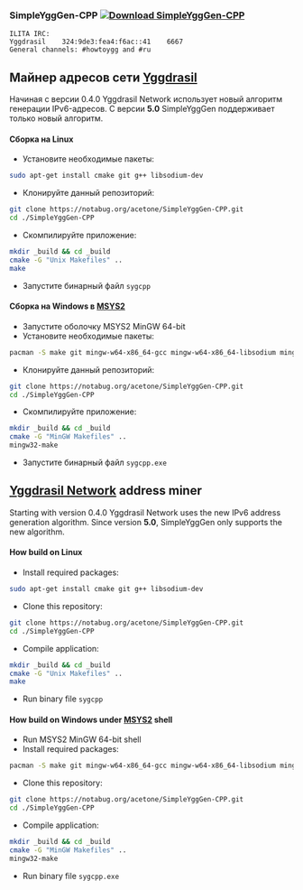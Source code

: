 ### SimpleYggGen-CPP [![Download SimpleYggGen-CPP](https://img.shields.io/sourceforge/dt/simpleygggen.svg)](https://sourceforge.net/projects/simpleygggen/files/latest/download)
```
ILITA IRC:
Yggdrasil    324:9de3:fea4:f6ac::41    6667
General channels: #howtoygg and #ru
```

## Майнер адресов сети [Yggdrasil](https://yggdrasil-network.github.io/)
Начиная с версии 0.4.0 Yggdrasil Network использует новый алгоритм генерации IPv6-адресов. С версии **5.0** SimpleYggGen поддерживает только новый алгоритм.

#### Сборка на Linux
- Установите необходимые пакеты:

```bash
sudo apt-get install cmake git g++ libsodium-dev
```
- Клонируйте данный репозиторий:

```bash
git clone https://notabug.org/acetone/SimpleYggGen-CPP.git
cd ./SimpleYggGen-CPP
```

- Скомпилируйте приложение:

```bash
mkdir _build && cd _build
cmake -G "Unix Makefiles" ..
make
```

- Запустите бинарный файл `sygcpp`

#### Сборка на Windows в [MSYS2](https://www.msys2.org/)

- Запустите оболочку MSYS2 MinGW 64-bit
- Установите необходимые пакеты: 

```bash
pacman -S make git mingw-w64-x86_64-gcc mingw-w64-x86_64-libsodium mingw-w64-x86_64-cmake
```

- Клонируйте данный репозиторий:

```bash
git clone https://notabug.org/acetone/SimpleYggGen-CPP.git
cd ./SimpleYggGen-CPP
```

- Скомпилируйте приложение:

```bash
mkdir _build && cd _build
cmake -G "MinGW Makefiles" ..
mingw32-make
```

- Запустите бинарный файл `sygcpp.exe`

## [Yggdrasil Network](https://yggdrasil-network.github.io/) address miner 

Starting with version 0.4.0 Yggdrasil Network uses the new IPv6 address generation algorithm. Since version **5.0**, SimpleYggGen only supports the new algorithm.

#### How build on Linux
- Install required packages: 

```bash
sudo apt-get install cmake git g++ libsodium-dev
```

- Clone this repository:

```bash
git clone https://notabug.org/acetone/SimpleYggGen-CPP.git
cd ./SimpleYggGen-CPP
```

- Compile application:

```bash
mkdir _build && cd _build
cmake -G "Unix Makefiles" ..
make
```

- Run binary file `sygcpp`


#### How build on Windows under [MSYS2](https://www.msys2.org/) shell
- Run MSYS2 MinGW 64-bit shell
- Install required packages: 

```bash
pacman -S make git mingw-w64-x86_64-gcc mingw-w64-x86_64-libsodium mingw-w64-x86_64-cmake
```

- Clone this repository:

```bash
git clone https://notabug.org/acetone/SimpleYggGen-CPP.git
cd ./SimpleYggGen-CPP
```

- Compile application:

```bash
mkdir _build && cd _build
cmake -G "MinGW Makefiles" ..
mingw32-make
```

- Run binary file `sygcpp.exe`
